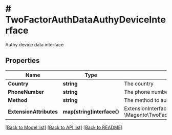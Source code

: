 # # TwoFactorAuthDataAuthyDeviceInterface
Authy device data interface

## Properties 


Name | Type | Description | Notes
------------ | ------------- | ------------- | -------------
**Country**| **string** | The country  |
**PhoneNumber**| **string** | The phone number  |
**Method**| **string** | The method to authenticate with  |
**ExtensionAttributes**| **map[string]interface{}** | ExtensionInterface class for @see \\Magento\\TwoFactorAuth\\Api\\Data\\AuthyDeviceInterface  | [optional]


[[Back to Model list]](../../README.md#models) [[Back to API list]](../../README.md#endpoints) [[Back to README]](../../README.md)

